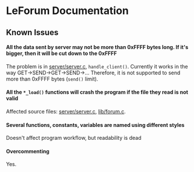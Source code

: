 # LeForum Documentation
## Known Issues
#### All the data sent by server may not be more than 0xFFFF bytes long. If it's bigger, then it will be cut down to the 0xFFFF
The problem is in [server/server.c](/src/server/server.c), `handle_client()`. Currently it works in the way GET->SEND->GET->SEND->... Therefore, it is not supported to send more than 0xFFFF bytes (`send()` limit).

#### All the `*_load()` functions will crash the program if the file they read is not valid
Affected source files: [server/server.c](/src/server/server.c), [lib/forum.c](/src/lib/forum.c).

#### Several functions, constants, variables are named using different styles
Doesn't affect program workflow, but readability is dead

#### Overcommenting
Yes.
